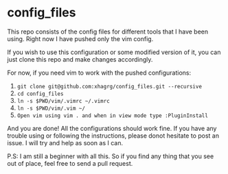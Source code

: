 # config_files
This repo consists of the config files for different tools that I have been using. Right now I have pushed only the vim config.

If you wish to use this configuration or some modified version of it, you can just clone this repo and make changes accordingly.

For now, if you need vim to work with the pushed configurations:

1. `git clone git@github.com:xhagrg/config_files.git --recursive`
2. `cd config_files`
3. `ln -s $PWD/vim/.vimrc ~/.vimrc`
4. `ln -s $PWD/vim/.vim ~/`
5. `Open vim using vim . and when in view mode type :PluginInstall`

And you are done! All the configurations should work fine. If you have any trouble using or following the instructions, please donot hesitate to post an issue. I will try and help as soon as I can.

P.S: I am still a beginner with all this. So if you find any thing that you see out of place, feel free to send a pull request.
